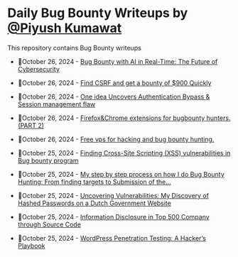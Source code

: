# Daily Bug Bounty Writeups by [@Piyush Kumawat](https://twitter.com/piyush_supiy) 
This repository contains Bug Bounty writeups

<!-- BLOG-POST-LIST:START -->
 - 💯October 26, 2024 - [Bug Bounty with AI in Real-Time: The Future of Cybersecurity](https://prakash888kpk.medium.com/bug-bounty-with-ai-in-real-time-the-future-of-cybersecurity-b3f783c7f0de?source=rss------bug_bounty-5) 

 - 💯October 26, 2024 - [Find CSRF and get a bounty of $900 Quickly](https://medium.com/@anandrishav2228/find-csrf-and-get-a-bounty-of-900-quickly-a9c3bf311dfb?source=rss------bug_bounty-5) 

 - 💯October 26, 2024 - [One idea Uncovers Authentication Bypass &amp; Session management flaw](https://medium.com/@CipherHawk/one-idea-uncovers-authentication-bypass-session-management-flaw-2e1536f5c52d?source=rss------bug_bounty-5) 

 - 💯October 26, 2024 - [Firefox&amp;Chrome extensions for bugbounty hunters.&lpar;PART 2&rpar;](https://osintteam.blog/firefox-chrome-extensions-for-bugbounty-hunters-part-2-c3febcb6e64b?source=rss------bug_bounty-5) 

 - 💯October 26, 2024 - [Free vps for hacking and bug bounty hunting.](https://osintteam.blog/free-vps-for-hacking-and-bug-bounty-hunting-921d1dda71ce?source=rss------bug_bounty-5) 

 - 💯October 25, 2024 - [Finding Cross-Site Scripting &lpar;XSS&rpar; vulnerabilities in Bug bounty program](https://medium.com/@curiouskhanna/finding-cross-site-scripting-xss-vulnerabilities-in-bug-bounty-program-2a40bef4c8d7?source=rss------bug_bounty-5) 

 - 💯October 25, 2024 - [My step by step process on how I do Bug Bounty Hunting: From finding targets to Submission of the…](https://pwndecoco.medium.com/my-step-by-step-process-on-how-i-do-bug-bounty-program-from-finding-targets-to-submission-of-the-d25939b2a1b3?source=rss------bug_bounty-5) 

 - 💯October 25, 2024 - [Uncovering Vulnerabilities: My Discovery of Hashed Passwords on a Dutch Government Website](https://medium.com/@anonymousshetty2003/uncovering-vulnerabilities-my-discovery-of-hashed-passwords-on-a-dutch-government-website-f30969e6ebbc?source=rss------bug_bounty-5) 

 - 💯October 25, 2024 - [Information Disclosure in Top 500 Company through Source Code](https://medium.com/@anonymousshetty2003/information-disclosure-in-top-500-company-through-source-code-fe91a7806acc?source=rss------bug_bounty-5) 

 - 💯October 25, 2024 - [WordPress Penetration Testing: A Hacker’s Playbook](https://systemweakness.com/wordpress-penetration-testing-a-hackers-playbook-bb97b8a009b1?source=rss------bug_bounty-5) 
<!-- BLOG-POST-LIST:END -->
